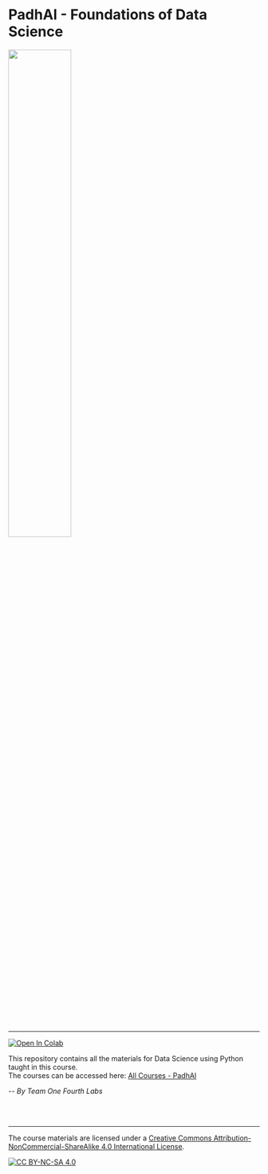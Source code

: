 # PadhAI - Foundations of Data Science

<img width="50%" src="https://i.imgur.com/nTOFzVI.png" />

----

[![Open In Colab](https://colab.research.google.com/assets/colab-badge.svg)](https://colab.research.google.com/github/OneFourthLabs/PadhAI-One/)

This repository contains all the materials for Data Science using Python taught in this course. <br>
The courses can be accessed here: [All Courses - PadhAI](https://padhai.onefourthlabs.in/collections)

-- *By Team One Fourth Labs*

<br><br>

-----

The course materials are licensed under a [Creative Commons Attribution-NonCommercial-ShareAlike 4.0 International License][cc-by-nc-sa].

[![CC BY-NC-SA 4.0][cc-by-nc-sa-image]][cc-by-nc-sa]

[cc-by-nc-sa]: http://creativecommons.org/licenses/by-nc-sa/4.0/
[cc-by-nc-sa-image]: https://licensebuttons.net/l/by-nc-sa/4.0/88x31.png

